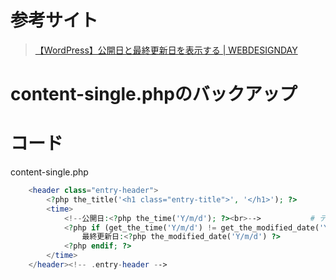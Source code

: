 # 参考サイト
>[【WordPress】公開日と最終更新日を表示する | WEBDESIGNDAY](https://webdesignday.jp/inspiration/wordpress/3683/#i-2)

# content-single.phpのバックアップ

# コード
content-single.php
```php
	<header class="entry-header">
		<?php the_title('<h1 class="entry-title">', '</h1>'); ?>
		<time>
			<!--公開日:<?php the_time('Y/m/d'); ?><br>-->           # テンプレートで元々の公開日を使用するため非表示にするためにコメントアウト
			<?php if (get_the_time('Y/m/d') != get_the_modified_date('Y/m/d')) : ?>
				最終更新日:<?php the_modified_date('Y/m/d') ?>
			<?php endif; ?>
		</time>
	</header><!-- .entry-header -->
```